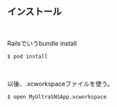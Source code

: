 ##  インストール

<br />

Railsでいうbundle install

```
$ pod install
```

<br />

以後、.xcworkspaceファイルを使う。

```
$ open MyUltraSNSApp.xcworkspace
```